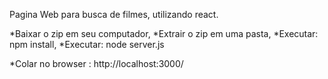 Pagina Web para busca de filmes, utilizando react.

*Baixar o zip em seu computador,
*Extrair o zip em uma pasta,
*Executar: npm install,
*Executar: node server.js

*Colar no browser : http://localhost:3000/